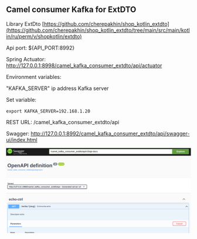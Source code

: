 ## Camel consumer Kafka for ExtDTO 

Library ExtDto [https://github.com/cherepakhin/shop_kotlin_extdto](https://github.com/cherepakhin/shop_kotlin_extdto/tree/main/src/main/kotlin/ru/perm/v/shopkotlin/extdto)

Api port: ${API_PORT:8992}

Spring Actuator: http://127.0.0.1:8998/camel_kafka_consumer_extdto/api/actuator

Environment variables:

"KAFKA_SERVER" ip address Kafka server

Set variable:

````shell
export KAFKA_SERVER=192.168.1.20
````

REST URL: /camel_kafka_consumer_extdto/api

Swagger: http://127.0.0.1:8992/camel_kafka_consumer_extdto/api/swagger-ui/index.html

![swagger](doc/swagger.png)